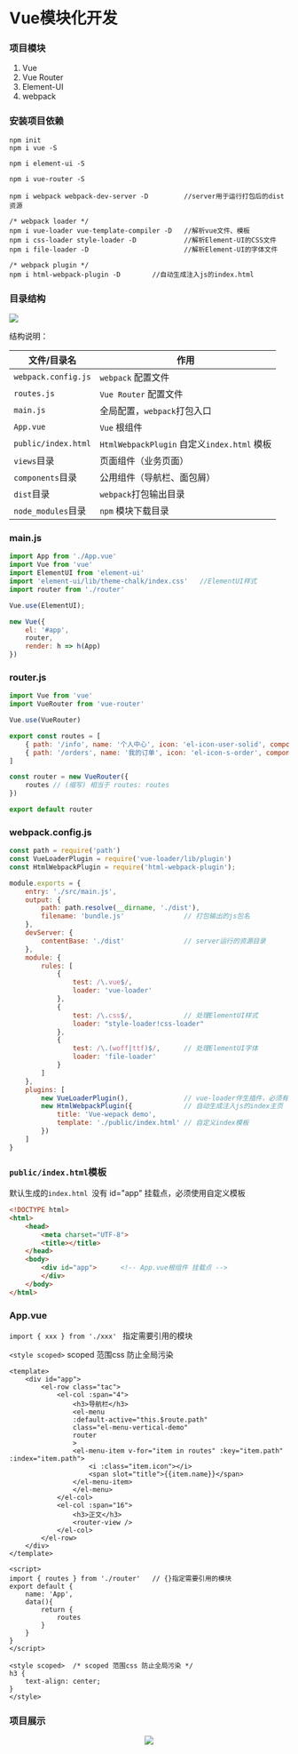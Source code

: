 # Vue模块化开发



### 项目模块

1. Vue
2. Vue Router
3. Element-UI
4. webpack



### 安装项目依赖

```shell
npm init
npm i vue -S

npm i element-ui -S

npm i vue-router -S

npm i webpack webpack-dev-server -D			//server用于运行打包后的dist资源

/* webpack loader */
npm i vue-loader vue-template-compiler -D	//解析vue文件、模板
npm i css-loader style-loader -D			//解析Element-UI的CSS文件
npm i file-loader -D						//解析Element-UI的字体文件

/* webpack plugin */
npm i html-webpack-plugin -D		//自动生成注入js的index.html
```



### 目录结构

<div><img src="https://raw.githubusercontent.com/Zimomo333/Vue-Router-Webpack/master/picture/directory.PNG"></div>

结构说明：

| 文件/目录名         | 作用                                        |
| ------------------- | ------------------------------------------- |
| `webpack.config.js` | `webpack` 配置文件                          |
| `routes.js`         | `Vue Router` 配置文件                       |
| `main.js`           | 全局配置，`webpack`打包入口                 |
| `App.vue`           | `Vue` 根组件                                |
| `public/index.html` | `HtmlWebpackPlugin` 自定义`index.html` 模板 |
| `views`目录         | 页面组件（业务页面）                        |
| `components`目录    | 公用组件（导航栏、面包屑）                  |
| `dist`目录          | `webpack`打包输出目录                       |
| `node_modules`目录  | `npm` 模块下载目录                          |



### main.js

```javascript
import App from './App.vue'
import Vue from 'vue'
import ElementUI from 'element-ui'
import 'element-ui/lib/theme-chalk/index.css'	//ElementUI样式
import router from './router'

Vue.use(ElementUI);

new Vue({
    el: '#app',
    router,
    render: h => h(App)
})
```



### router.js

```javascript
import Vue from 'vue'
import VueRouter from 'vue-router'

Vue.use(VueRouter)

export const routes = [
    { path: '/info', name: '个人中心', icon: 'el-icon-user-solid', component: () => import('../views/info.vue') },
    { path: '/orders', name: '我的订单', icon: 'el-icon-s-order', component: () => import('../views/orders.vue') }
]

const router = new VueRouter({
    routes // (缩写) 相当于 routes: routes
})

export default router
```



### webpack.config.js

```javascript
const path = require('path')
const VueLoaderPlugin = require('vue-loader/lib/plugin')
const HtmlWebpackPlugin = require('html-webpack-plugin');

module.exports = {
    entry: './src/main.js',
    output: {
        path: path.resolve(__dirname, './dist'),
        filename: 'bundle.js'               // 打包输出的js包名
    },
    devServer: {
        contentBase: './dist'               // server运行的资源目录
    },
    module: {
        rules: [
            {
                test: /\.vue$/,
                loader: 'vue-loader'
            },
            {
                test: /\.css$/,             // 处理ElementUI样式
                loader: "style-loader!css-loader"
            },
            {
                test: /\.(woff|ttf)$/,	    // 处理ElementUI字体
                loader: 'file-loader'
            }
        ]
    },
    plugins: [
        new VueLoaderPlugin(),              // vue-loader伴生插件，必须有！！！
        new HtmlWebpackPlugin({             // 自动生成注入js的index主页
            title: 'Vue-wepack demo',
            template: './public/index.html' // 自定义index模板
        })
    ]
}
```





### `public/index.html`模板

默认生成的`index.html `没有 id="app" 挂载点，必须使用自定义模板

```html
<!DOCTYPE html>
<html>
    <head>
        <meta charset="UTF-8">
        <title></title>
    </head>
    <body>
        <div id="app">		<!-- App.vue根组件 挂载点 -->
        </div>
    </body>
</html>
```



### App.vue

`import { xxx } from './xxx' ` 指定需要引用的模块

`<style scoped>`  scoped 范围css 防止全局污染

```vue
<template>
    <div id="app">
        <el-row class="tac">
            <el-col :span="4">
                <h3>导航栏</h3>
                <el-menu
                :default-active="this.$route.path"
                class="el-menu-vertical-demo"
                router
                >
                <el-menu-item v-for="item in routes" :key="item.path" :index="item.path">
                    <i :class="item.icon"></i>
                    <span slot="title">{{item.name}}</span>
                </el-menu-item>
                </el-menu>
            </el-col>
            <el-col :span="16">
                <h3>正文</h3>
                <router-view />
            </el-col>
        </el-row>
    </div>
</template>

<script>
import { routes } from './router'   // {}指定需要引用的模块
export default {
    name: 'App',
    data(){
        return {
            routes
        }
    }
}
</script>

<style scoped>  /* scoped 范围css 防止全局污染 */
h3 {
    text-align: center;
}
</style>
```



### 项目展示

<div align=center><img src="https://raw.githubusercontent.com/Zimomo333/Vue-Router-Webpack/master/picture/display.gif"></div>